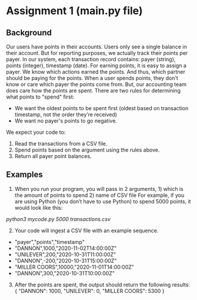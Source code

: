 # Assignment 1 (main.py file)
## Background
Our users have points in their accounts. Users only see a single balance in their account. But for reporting purposes, we actually track their
points per payer. In our system, each transaction record contains: payer (string), points (integer), timestamp (date).
For earning points, it is easy to assign a payer. We know which actions earned the points. And thus, which partner should be paying for the
points.
When a user spends points, they don't know or care which payer the points come from. But, our accounting team does care how the points are
spent. There are two rules for determining what points to "spend" first:
  - We want the oldest points to be spent first (oldest based on transaction timestamp, not the order they’re received)
  - We want no payer's points to go negative.
  
We expect your code to:
1. Read the transactions from a CSV file.
2. Spend points based on the argument using the rules above.
3. Return all payer point balances.

## Examples
1. When you run your program, you will pass in 2 arguments, 1) which is the amount of points to spend 2) name of CSV file
For example, if you are using Python (you don’t have to use Python) to spend 5000 points, it would look like this:

*python3 mycode.py 5000 transactions.csv*

2. Your code will ingest a CSV file with an example sequence.
- "payer","points","timestamp"
- "DANNON",1000,"2020-11-02T14:00:00Z"
- "UNILEVER",200,"2020-10-31T11:00:00Z"
- "DANNON",-200,"2020-10-31T15:00:00Z"
- "MILLER COORS",10000,"2020-11-01T14:00:00Z"
- "DANNON",300,"2020-10-31T10:00:00Z"

3. After the points are spent, the output should return the following results:
{
"DANNON": 1000,
"UNILEVER": 0,
"MILLER COORS": 5300
}
